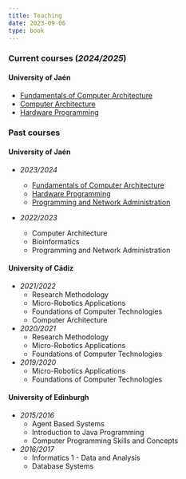 ```yaml
---
title: Teaching
date: 2023-09-06
type: book
---
```


### Current courses (_2024/2025_)

#### University of Jaén

-   [Fundamentals of Computer Architecture](https://uvirtual.ujaen.es/pub/es/informacionacademica/catalogoguiasdocentes/p/2024-25/4/133A/13311005/es/2024-25-13311005_es.html)
-   [Computer Architecture](https://uvirtual.ujaen.es/pub/es/informacionacademica/catalogoguiasdocentes/p/2024-25/4/133A/13312001/es/2024-25-13312001_es.html)
-   [Hardware Programming](https://uvirtual.ujaen.es/pub/es/informacionacademica/catalogoguiasdocentes/p/2024-25/4/133A/13313012/es/2024-25-13313012_es.html)

### Past courses

#### University of Jaén

-   _2023/2024_

    -   [Fundamentals of Computer Architecture](https://uvirtual.ujaen.es/pub/es/informacionacademica/catalogoguiasdocentes/p/2023-24/4/133A/13311005/es/2023-24-13311005_es.html)
    -   [Hardware Programming](https://uvirtual.ujaen.es/pub/es/informacionacademica/catalogoguiasdocentes/p/2023-24/4/133A/13313012/es/2023-24-13313012_es.html)
    -   [Programming and Network Administration](https://uvirtual.ujaen.es/pub/es/informacionacademica/catalogoguiasdocentes/p/2023-24/4/133A/13312025/es/2023-24-13312025_es.html)

-   _2022/2023_
    -   Computer Architecture
    -   Bioinformatics
    -   Programming and Network Administration

#### University of Cádiz

-   _2021/2022_
    -   Research Methodology
    -   Micro-Robotics Applications
    -   Foundations of Computer Technologies
    -   Computer Architecture
-   _2020/2021_
    -   Research Methodology
    -   Micro-Robotics Applications
    -   Foundations of Computer Technologies
-   _2019/2020_
    -   Micro-Robotics Applications
    -   Foundations of Computer Technologies

#### University of Edinburgh

-   _2015/2016_
    -   Agent Based Systems
    -   Introduction to Java Programming
    -   Computer Programming Skills and Concepts
-   _2016/2017_
    -   Informatics 1 - Data and Analysis
    -   Database Systems
